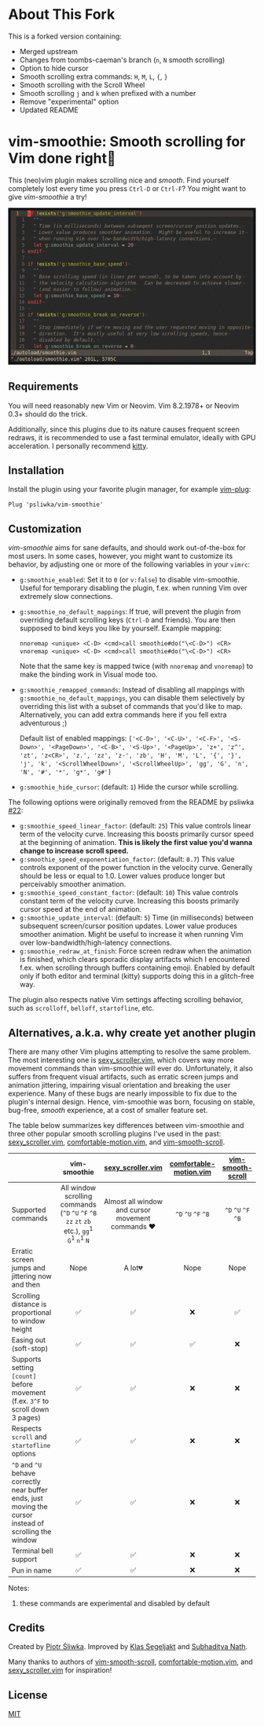 About This Fork
==================================================
This is a forked version containing:
* Merged upstream
* Changes from toombs-caeman's branch (`n`, `N` smooth scrolling)
* Option to hide cursor
* Smooth scrolling extra commands: `H`, `M`, `L`, `{`, `}`
* Smooth scrolling with the Scroll Wheel
* Smooth scrolling `j` and `k` when prefixed with a number
* Remove "experimental" option
* Updated README

vim-smoothie: Smooth scrolling for Vim done right🥤
===================================================

This (neo)vim plugin makes scrolling nice and _smooth_. Find yourself
completely lost every time you press `Ctrl-D` or `Ctrl-F`? You might want to
give _vim-smoothie_ a try!

![scrolling demo](demo.gif)

Requirements
------------

You will need reasonably new Vim or Neovim. Vim 8.2.1978+ or Neovim 0.3+ should
do the trick.

Additionally, since this plugins due to its nature causes frequent screen
redraws, it is recommended to use a fast terminal emulator, ideally with GPU
acceleration. I personally recommend [kitty].

Installation
------------

Install the plugin using your favorite plugin manager, for example [vim-plug]:
```vim
Plug 'psliwka/vim-smoothie'
```

Customization
-------------

_vim-smoothie_ aims for sane defaults, and should work out-of-the-box for most
users. In some cases, however, you might want to customize its behavior, by
adjusting one or more of the following variables in your `vimrc`:

* `g:smoothie_enabled`: Set it to `0` (or `v:false`) to disable vim-smoothie.
  Useful for temporary disabling the plugin, f.ex. when running Vim over
  extremely slow connections.
* `g:smoothie_no_default_mappings`: If true, will prevent the plugin from
  overriding default scrolling keys (`Ctrl-D` and friends). You are then
  supposed to bind keys you like by yourself. Example mapping:
  ```vim
  nnoremap <unique> <C-D> <cmd>call smoothie#do("\<C-D>") <CR>
  vnoremap <unique> <C-D> <cmd>call smoothie#do("\<C-D>") <CR>
  ```
  Note that the same key is mapped twice (with `nnoremap` and `vnoremap`) to
  make the binding work in Visual mode too.
* `g:smoothie_remapped_commands`: Instead of disabling all mappings with
  `g:smoothie_no_default_mappings`, you can disable them selectively by
  overriding this list with a subset of commands that you'd like to map.
  Alternatively, you can add extra commands here if you fell extra adventurous
  ;)

  Default list of enabled mappings: `['<C-D>', '<C-U>', '<C-F>', '<S-Down>', '<PageDown>', '<C-B>', '<S-Up>', '<PageUp>', 'z+', 'z^', 'zt', 'z<CR>', 'z.', 'zz', 'z-', 'zb', 'H', 'M', 'L', '{', '}', 'j', 'k', '<ScrollWheelDown>', '<ScrollWheelUp>', 'gg', 'G', 'n', 'N', '#', '*', 'g*', 'g#']`
* `g:smoothie_hide_cursor`: (default: `1`) Hide the cursor while scrolling.

The following options were originally removed from the README by psliwka [#22](https://github.com/psliwka/vim-smoothie/issues/22):
* `g:smoothie_speed_linear_factor`: (default: `25`) This value controls linear term of the velocity curve. Increasing this
  boosts primarily cursor speed at the beginning of animation. **This is likely the first value you'd wanna change to increase scroll speed.**
* `g:smoothie_speed_exponentiation_factor`: (default: `0.7`) This value controls exponent of the power function in the velocity curve.
  Generally should be less or equal to 1.0. Lower values produce longer but
  perceivably smoother animation.
* `g:smoothie_speed_constant_factor`: (default: `10`) This value controls constant term of the velocity curve. Increasing this
  boosts primarily cursor speed at the end of animation.
* `g:smoothie_update_interval`: (default: `5`) Time (in milliseconds) between subsequent screen/cursor position updates.
  Lower value produces smoother animation.  Might be useful to increase it
  when running Vim over low-bandwidth/high-latency connections.
* `g:smoothie_redraw_at_finish`: Force screen redraw when the animation is finished, which clears sporadic
  display artifacts which I encountered f.ex. when scrolling through buffers
  containing emoji. Enabled by default only if both editor and terminal (kitty)
  supports doing this in a glitch-free way.

The plugin also respects native Vim settings affecting scrolling behavior, such
as `scrolloff`, `belloff`, `startofline`, etc.

Alternatives, a.k.a. why create yet another plugin
--------------------------------------------------

There are many other Vim plugins attempting to resolve the same problem. The
most interesting one is [sexy_scroller.vim], which covers way more movement
commands than vim-smoothie will ever do. Unfortunately, it also suffers from
frequent visual artifacts, such as erratic screen jumps and animation
jittering, impairing visual orientation and breaking the user experience. Many
of these bugs are nearly impossible to fix due to the plugin's internal design.
Hence, vim-smoothie was born, focusing on stable, bug-free, _smooth_
experience, at a cost of smaller feature set.

The table below summarizes key differences between vim-smoothie and three other
popular smooth scrolling plugins I've used in the past: [sexy_scroller.vim],
[comfortable-motion.vim], and [vim-smooth-scroll].

|  | vim-smoothie | [sexy_scroller.vim] | [comfortable-motion.vim] | [vim-smooth-scroll] |
|---|:---:|:---:|:---:|:---:|
| Supported commands | All window scrolling commands (`^D` `^U` `^F` `^B` `zz` `zt` `zb` etc.), `gg`<sup>1</sup> `G`<sup>1</sup> `n`<sup>1</sup> `N`<sup></sup> | Almost all window and cursor movement commands ❤️ | `^D` `^U` `^F` `^B` | `^D` `^U` `^F` `^B` |
| Erratic screen jumps and jittering now and then | Nope | A lot💔 | Nope | Nope |
| Scrolling distance is proportional to window height | ✅ | ✅ | ❌ | ✅ |
| Easing out (soft-stop) | ✅ | ✅ | ✅ | ❌ |
| Supports setting `[count]` before movement (f.ex. `3^F` to scroll down 3 pages) | ✅ | ✅ | ❌ | ❌ |
| Respects `scroll` and `startofline` options | ✅ | ✅ | ❌ | ❌ |
| `^D` and `^U` behave correctly near buffer ends, just moving the cursor instead of scrolling the window | ✅ | ✅ | ❌ | ❌ |
| Terminal bell support | ✅ | ✅ | ❌ | ❌ |
| Pun in name | ✅ | ✅ | ❌ | ❌ |

Notes:
1. these commands are experimental and disabled by default

Credits
-------

Created by [Piotr Śliwka](https://github.com/psliwka). Improved by
[Klas Segeljakt](https://github.com/segeljakt) and
[Subhaditya Nath](https://github.com/subnut).

Many thanks to authors of [vim-smooth-scroll], [comfortable-motion.vim], and
[sexy_scroller.vim] for inspiration!

License
-------

[MIT](LICENSE)

[vim-plug]: https://github.com/junegunn/vim-plug
[vim-smooth-scroll]: https://github.com/terryma/vim-smooth-scroll
[comfortable-motion.vim]: https://github.com/yuttie/comfortable-motion.vim
[sexy_scroller.vim]: https://github.com/joeytwiddle/sexy_scroller.vim
[kitty]: https://github.com/kovidgoyal/kitty
